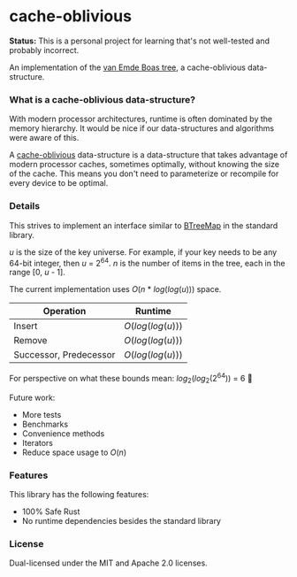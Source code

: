 # cache-oblivious

**Status:** This is a personal project for learning that's not well-tested and
probably incorrect.

An implementation of the [van Emde Boas tree][veb-tree], a cache-oblivious
data-structure.

[veb-tree]: https://en.wikipedia.org/wiki/Van_Emde_Boas_tree

### What is a cache-oblivious data-structure?

With modern processor architectures, runtime is often dominated by the memory
hierarchy.  It would be nice if our data-structures and algorithms were aware of
this.

A [cache-oblivious][cache-oblivious-wiki] data-structure is a data-structure
that takes advantage of modern processor caches, sometimes optimally, without
knowing the size of the cache.  This means you don't need to parameterize or
recompile for every device to be optimal.

[cache-oblivious-wiki]: https://en.wikipedia.org/wiki/Cache-oblivious_algorithm

### Details

This strives to implement an interface similar to [BTreeMap][btree-map-docs] in
the standard library.

_u_ is the size of the key universe.  For example, if your key needs to be any
64-bit integer, then _u_ = 2<sup>64</sup>.  _n_ is the number of items in the
tree, each in the range [0, _u_ - 1].

The current implementation uses _O_(_n_ * _log_(_log_(_u_))) space.

Operation|Runtime|
---|---
Insert|_O_(_log_(_log_(_u_)))|
Remove|_O_(_log_(_log_(_u_)))|
Successor, Predecessor|_O_(_log_(_log_(_u_)))|

For perspective on what these bounds mean: _log_<sub>2</sub>(_log_<sub>2</sub>(2<sup>64</sup>)) = 6 🤯

Future work:

- More tests
- Benchmarks
- Convenience methods
- Iterators
- Reduce space usage to _O_(_n_)

[btree-map-docs]: https://doc.rust-lang.org/std/collections/struct.BTreeMap.html

### Features

This library has the following features:

- 100% Safe Rust
- No runtime dependencies besides the standard library

### License

Dual-licensed under the MIT and Apache 2.0 licenses.

